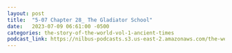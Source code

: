```yaml
---
layout: post
title:  "5-07 Chapter 28_ The Gladiator School"
date:   2023-07-09 06:61:00 -0500
categories: the-story-of-the-world-vol-1-ancient-times
podcast_link: https://nilbus-podcasts.s3.us-east-2.amazonaws.com/the-well-trained-mind/The%20Story%20of%20the%20World%20Vol.%201%20Ancient%20Times/5-07%20Chapter%2028_%20The%20Gladiator%20School.mp3
---
```


